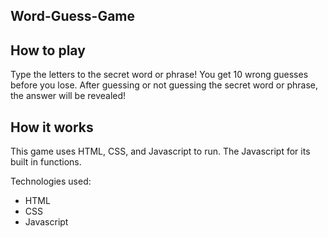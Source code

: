 ## Word-Guess-Game

## How to play

Type the letters to the secret word or phrase! You get 10 wrong guesses before you lose.
After guessing or not guessing the secret word or phrase, the answer will be revealed!

## How it works

This game uses HTML, CSS, and Javascript to run. The Javascript for its built in functions.

Technologies used:

- HTML
- CSS
- Javascript
